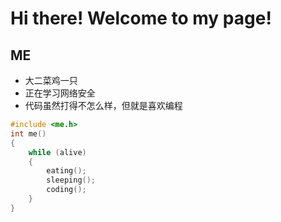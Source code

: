 # Hi there! Welcome to my page!
## ME
* 大二菜鸡一只
* 正在学习网络安全
* 代码虽然打得不怎么样，但就是喜欢编程
```c
#include <me.h>
int me()
{
    while (alive)
    {
        eating();
        sleeping();
        coding();
    } 
}
```
